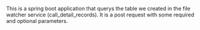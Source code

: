 This is a spring boot application that querys the table we created in the file watcher service (call_detail_records). It is a post request with some required and optional parameters.
